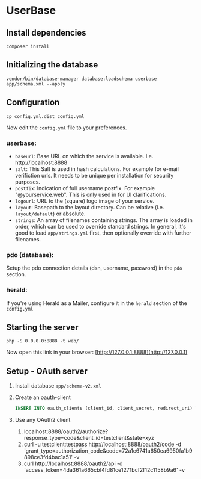 # UserBase

## Install dependencies

    composer install
    
## Initializing the database

    vendor/bin/database-manager database:loadschema userbase app/schema.xml --apply

## Configuration

    cp config.yml.dist config.yml
    
Now edit the `config.yml` file to your preferences.

### userbase:

* `baseurl`: Base URL on which the service is available. I.e. http://localhost:8888
* `salt`: This Salt is used in hash calculations. For example for e-mail verifiction urls. It needs to be unique per installation for security purposes.
* `postfix`: Indication of full username postfix. For example "@yourservice.web". This is only used in for UI clarifications.
* `logourl`: URL to the (square) logo image of your service.
* `layout`: Basepath to the layout directory. Can be relative (i.e. `layout/default`) or absolute.
* `strings`: An array of filenames containing strings. The array is loaded in order, which can be used to override standard strings. In general, it's good to load `app/strings.yml` first, then optionally override with further filenames.

### pdo (database):

Setup the pdo connection details (dsn, username, password) in the `pdo` section.

### herald:

If you're using Herald as a Mailer, configure it in the `herald` section of the `config.yml`

## Starting the server

    php -S 0.0.0.0:8888 -t web/

Now open this link in your browser: [http://127.0.0.1:8888](http://127.0.0.1)

## Setup - OAuth server

1. Install database `app/schema-v2.xml`
2. Create an oauth-client

    ```sql
    INSERT INTO oauth_clients (client_id, client_secret, redirect_uri) VALUES ("testclient", "testpass", "http://fake/");
    ```
3. Use any OAuth2 client
    1. localhost:8888/oauth2/authorize?response_type=code&client_id=testclient&state=xyz
    2. curl -u testclient:testpass http://localhost:8888/oauth2/code -d 'grant_type=authorization_code&code=72a1c6741a650ea6950fa1b9898ce3fd4bac1a51' -v
    3. curl http://localhost:8888/oauth2/api -d 'access_token=4da361a665cbf4fd81ce1271bcf2f12c1158b9a6' -v
